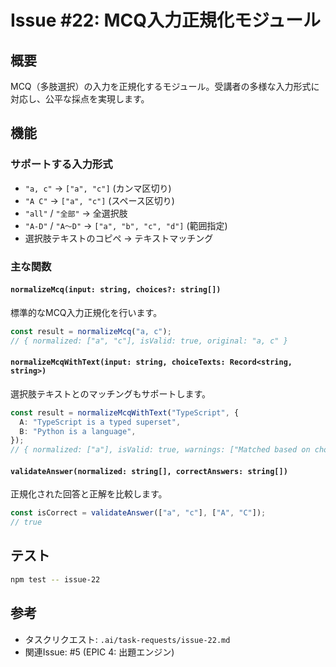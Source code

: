 # Issue #22: MCQ入力正規化モジュール

## 概要
MCQ（多肢選択）の入力を正規化するモジュール。受講者の多様な入力形式に対応し、公平な採点を実現します。

## 機能

### サポートする入力形式
- `"a, c"` → `["a", "c"]` (カンマ区切り)
- `"A C"` → `["a", "c"]` (スペース区切り)
- `"all"` / `"全部"` → 全選択肢
- `"A-D"` / `"A〜D"` → `["a", "b", "c", "d"]` (範囲指定)
- 選択肢テキストのコピペ → テキストマッチング

### 主な関数

#### `normalizeMcq(input: string, choices?: string[])`
標準的なMCQ入力正規化を行います。

```typescript
const result = normalizeMcq("a, c");
// { normalized: ["a", "c"], isValid: true, original: "a, c" }
```

#### `normalizeMcqWithText(input: string, choiceTexts: Record<string, string>)`
選択肢テキストとのマッチングもサポートします。

```typescript
const result = normalizeMcqWithText("TypeScript", {
  A: "TypeScript is a typed superset",
  B: "Python is a language",
});
// { normalized: ["a"], isValid: true, warnings: ["Matched based on choice text content"] }
```

#### `validateAnswer(normalized: string[], correctAnswers: string[])`
正規化された回答と正解を比較します。

```typescript
const isCorrect = validateAnswer(["a", "c"], ["A", "C"]);
// true
```

## テスト
```bash
npm test -- issue-22
```

## 参考
- タスクリクエスト: `.ai/task-requests/issue-22.md`
- 関連Issue: #5 (EPIC 4: 出題エンジン)
